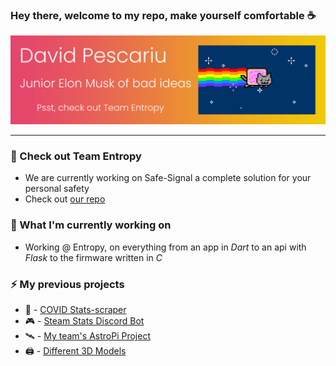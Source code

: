 ###  Hey there, welcome to my repo, make yourself comfortable ☕

<!-- Nyancat -->
![header-image](https://github.com/davidp-ro/davidp-ro/blob/master/Header_Image.gif)

---

### 🌟 Check out Team Entropy
  * We are currently working on Safe-Signal a complete solution for your personal safety
  * Check out [our repo](https://github.com/entropy-dpit)

### 🚀 What I'm currently working on
  * Working @ Entropy, on everything from an app in *Dart* to an api with *Flask* to the firmware written in *C*

### ⚡ My previous projects
  * 🦠 - [COVID Stats-scraper](https://github.com/davidp-ro/Coronavirus-Stats)
  * 🎮 - [Steam Stats Discord Bot](https://github.com/davidp-ro/Discord-Bots)
  * 🛰️ - [My team's AstroPi Project](https://github.com/davidp-ro/BPC_Pi)
  * 🖨️ - [Different 3D Models](https://github.com/davidp-ro/3d-prints)
